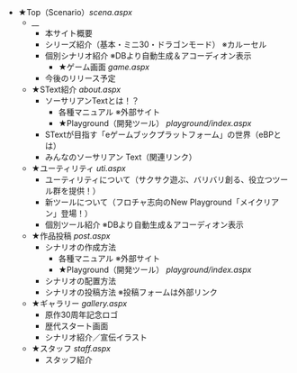 + ★Top（Scenario）_scena.aspx_
    + __ 
        + 本サイト概要
        + シリーズ紹介（基本・ミニ30・ドラゴンモード） ※カルーセル
        + 個別シナリオ紹介 ※DBより自動生成＆アコーディオン表示
            + ★ゲーム画面 _game.aspx_
        + 今後のリリース予定
    + ★SText紹介 _about.aspx_
        + ソーサリアンTextとは！？
            + 各種マニュアル ※外部サイト
            + ★Playground（開発ツール） _playground/index.aspx_
        + STextが目指す「eゲームブックプラットフォーム」の世界（eBPとは）
        + みんなのソーサリアン Text（関連リンク）
    + ★ユーティリティ _uti.aspx_
        + ユーティリティについて（サクサク遊ぶ、バリバリ創る、役立つツール群を提供！）
        + 新ツールについて（フロチャ志向のNew Playground「メイクリアン」登場！）
        + 個別ツール紹介 ※DBより自動生成＆アコーディオン表示
    + ★作品投稿 _post.aspx_
        + シナリオの作成方法
            + 各種マニュアル ※外部サイト
            + ★Playground（開発ツール） _playground/index.aspx_
        + シナリオの配置方法
        + シナリオの投稿方法 ※投稿フォームは外部リンク
    + ★ギャラリー _gallery.aspx_
        + 原作30周年記念ロゴ
        + 歴代スタート画面
        + シナリオ紹介／宣伝イラスト
    + ★スタッフ _staff.aspx_
        + スタッフ紹介

